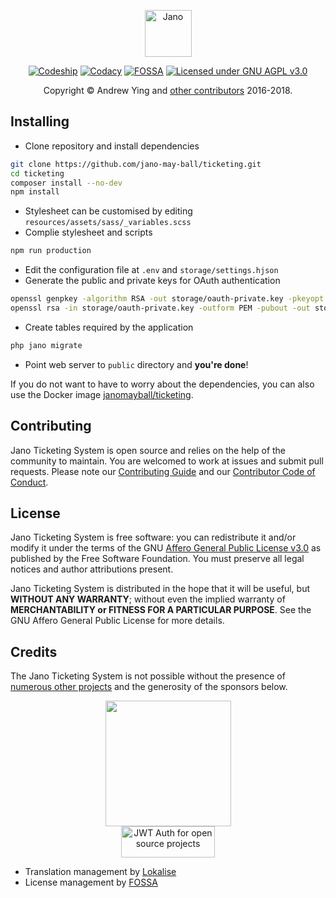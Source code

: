 <p align="center">
<img src="https://raw.githubusercontent.com/jano-may-ball/ticketing/master/logo.png"
height="75" alt="Jano">
</p>

<p align="center">
<a href="https://app.codeship.com/projects/319077" target="_blank"><img
src="https://img.shields.io/codeship/ee9f4010-e46c-0136-4bf8-2a01672139f5/master.svg"
alt="Codeship"></a>
<a href="https://www.codacy.com/app/jano/ticketing?utm_source=github.com&amp;utm_medium=referral&amp;utm_content=jano-may-ball/ticketing&amp;utm_campaign=Badge_Grade"
target="_blank"><img
src="https://img.shields.io/codacy/grade/25ff23782c494860967de4de1eded43a/master.svg"
alt="Codacy"></a>
<a href="https://app.fossa.io/projects/custom%2B372%2Fgit%40github.com%3Ajano-may-ball%2Fticketing.git?ref=badge_shield"
alt="FOSSA Status"><img src="https://app.fossa.io/api/projects/custom%2B372%2Fgit%40github.com%3Ajano-may-ball%2Fticketing.git.svg?type=shield"
alt ="FOSSA"></a>
<a href="https://github.com/jano-may-ball/ticketing/blob/master/README.md"
target="_blank"><img src="https://img.shields.io/badge/license-GNU%20AGPL%20v3.0-blue.svg"
alt="Licensed under GNU AGPL v3.0"></a>
</p>

<p align="center">
Copyright &copy; Andrew Ying and <a
href="https://github.com/jano-may-ball/ticketing/graphs/contributors" target="_blank">
other contributors</a> 2016-2018.
</p>

## Installing
* Clone repository and install dependencies
```bash
git clone https://github.com/jano-may-ball/ticketing.git
cd ticketing
composer install --no-dev
npm install
```
* Stylesheet can be customised by editing `resources/assets/sass/_variables.scss`
* Complie stylesheet and scripts
```bash
npm run production
```
* Edit the configuration file at `.env` and `storage/settings.hjson`
* Generate the public and private keys for OAuth authentication
```bash
openssl genpkey -algorithm RSA -out storage/oauth-private.key -pkeyopt rsa_keygen_bits:2048
openssl rsa -in storage/oauth-private.key -outform PEM -pubout -out storage/oauth-public.key
```
* Create tables required by the application
```bash
php jano migrate
```
* Point web server to `public` directory and **you're done**!

If you do not want to have to worry about the dependencies, you can also use the Docker
image [janomayball/ticketing](https://hub.docker.com/r/janomayball/ticketing).

## Contributing
Jano Ticketing System is open source and relies on the help of the community to maintain.
You are welcomed to work at issues and submit pull requests. Please note our
[Contributing Guide](CONTRIBUTING.md) and our
[Contributor Code of Conduct](CODE_OF_CONDUCT.md).

## License
Jano Ticketing System is free software: you can redistribute it and/or modify it under
the terms of the GNU [Affero General Public License v3.0](LICENSE.md) as published by
the Free Software Foundation. You must preserve all legal notices and author attributions
present.

Jano Ticketing System is distributed in the hope that it will be useful, but **WITHOUT
ANY WARRANTY**; without even the implied warranty of **MERCHANTABILITY or FITNESS FOR A
PARTICULAR PURPOSE**. See the GNU Affero General Public License for more details.

## Credits
The Jano Ticketing System is not possible without the presence of
[numerous other projects](CREDITS.md) and the generosity of the sponsors below.

<p align="center">
<a href="https://www.digitalocean.com/"><img
src="https://opensource.nyc3.cdn.digitaloceanspaces.com/attribution/assets/SVG/DO_Logo_horizontal_blue.svg" 
width="201px"></a><br />
<a href="https://auth0.com/?utm_source=oss&utm_medium=gp&utm_campaign=oss" target="_blank">
<img width="150" height="50" alt="JWT Auth for open source projects"
src="https://cdn.auth0.com/oss/badges/a0-badge-light.png" /></a>
</p>

* Translation management by [Lokalise](https://lokalise.co)
* License management by [FOSSA](https://fossa.com)
